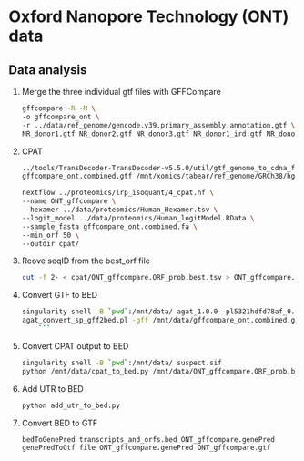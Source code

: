 # Oxford Nanopore Technology (ONT) data

## Data analysis
1. Merge the three individual gtf files with GFFCompare
    ```bash
    gffcompare -R -M \
    -o gffcompare_ont \
    -r ../data/ref_genome/gencode.v39.primary_assembly.annotation.gtf \
    NR_donor1.gtf NR_donor2.gtf NR_donor3.gtf NR_donor1_ird.gtf NR_donor2_ird.gtf NR_donor3_ird.gtf 
    ```
2. CPAT
    ```bash
    ../tools/TransDecoder-TransDecoder-v5.5.0/util/gtf_genome_to_cdna_fasta.pl \
    gffcompare_ont.combined.gtf /mnt/xomics/tabear/ref_genome/GRCh38/hg38.fa > gffcompare_ont.combined.fa

    nextflow ../proteomics/lrp_isoquant/4_cpat.nf \
    --name ONT_gffcompare \
    --hexamer ../data/proteomics/Human_Hexamer.tsv \
    --logit_model ../data/proteomics/Human_logitModel.RData \
    --sample_fasta gffcompare_ont.combined.fa \
    --min_orf 50 \
    --outdir cpat/
     ```
3. Reove seqID from the best_orf file
    ```bash
    cut -f 2- < cpat/ONT_gffcompare.ORF_prob.best.tsv > ONT_gffcompare.ORF_prob.best.tsv
    ```
4. Convert GTF to BED
    ```bash
    singularity shell -B `pwd`:/mnt/data/ agat_1.0.0--pl5321hdfd78af_0.sif
    agat_convert_sp_gff2bed.pl -gff /mnt/data/gffcompare_ont.combined.gtf -o /mnt/data/gffcompare_ont.combined.bed
        ```
5. Convert CPAT output to BED
    ```bash
    singularity shell -B `pwd`:/mnt/data/ suspect.sif
    python /mnt/data/cpat_to_bed.py /mnt/data/ONT_gffcompare.ORF_prob.best.tsv /mnt/data/gffcompare_ont.combined.bed /mnt/data/gffcompare_ont_cds.combined.bed
    ```
6. Add UTR to BED
    ```bash 
    python add_utr_to_bed.py
    ```
7. Convert BED to GTF
    ```bash 
    bedToGenePred transcripts_and_orfs.bed ONT_gffcompare.genePred
    genePredToGtf file ONT_gffcompare.genePred ONT_gffcompare.gtf
    ```
